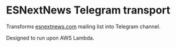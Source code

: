 # ESNextNews Telegram transport

Transforms [esnextnews.com](http://esnextnews.com/) mailing list into Telegram channel.

Designed to run upon AWS Lambda.
